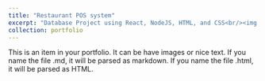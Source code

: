 ```yaml
---
title: "Restaurant POS system"
excerpt: "Database Project using React, NodeJS, HTML, and CSS<br/><img src='/images/pos-system.png'>"
collection: portfolio
---
```


This is an item in your portfolio. It can be have images or nice text. If you name the file .md, it will be parsed as markdown. If you name the file .html, it will be parsed as HTML. 

